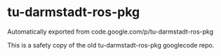 # tu-darmstadt-ros-pkg
Automatically exported from code.google.com/p/tu-darmstadt-ros-pkg

This is a safety copy of the old tu-darmstadt-ros-pkg googlecode repo.
